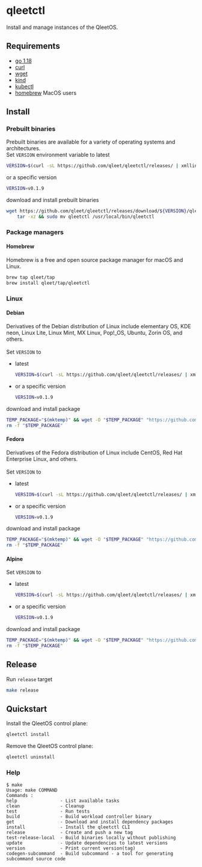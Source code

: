 # qleetctl

Install and manage instances of the QleetOS.

## Requirements
* [go 1.18](https://go.dev/doc/install)
* [curl](https://help.ubidots.com/en/articles/2165289-learn-how-to-install-run-curl-on-windows-macosx-linux)
* [wget](https://www.gnu.org/software/wget/)
* [kind](https://kind.sigs.k8s.io/docs/user/quick-start/#installation)
* [kubectl](https://kubernetes.io/docs/tasks/tools/#kubectl)
* [homebrew](https://brew.sh/) MacOS users

## Install

### Prebuilt binaries

Prebuilt binaries are available for a variety of operating systems and architectures.</br>
Set `VERSION` environment variable to latest
```bash
VERSION=$(curl -sL https://github.com/qleet/qleetctl/releases/ | xmllint -html -xpath '//a[contains(@href, "releases")]/text()' - 2> /dev/null | grep -P '^v' | head -n1)
```
or a specific version
```bash
VERSION=v0.1.9
```
download and install prebuilt binaries
```bash
wget https://github.com/qleet/qleetctl/releases/download/${VERSION}/qleetctl_${VERSION}_$(echo $(uname))_$(uname -m).tar.gz -O - |\
    tar -xz && sudo mv qleetctl /usr/local/bin/qleetctl
```

### Package managers
#### Homebrew
Homebrew is a free and open source package manager for macOS and Linux.

```bash
brew tap qleet/tap
brew install qleet/tap/qleetctl
```

### Linux

#### Debian
Derivatives of the Debian distribution of Linux include elementary OS, KDE neon, Linux Lite, Linux Mint, MX Linux, Pop!_OS, Ubuntu, Zorin OS, and others.</br></br>
Set `VERSION` to 
* latest
    ```bash
    VERSION=$(curl -sL https://github.com/qleet/qleetctl/releases/ | xmllint -html -xpath '//a[contains(@href, "releases")]/text()' - 2> /dev/null | grep -P '^v' | head -n1)
    ```
* or a specific version
    ```bash
    VERSION=v0.1.9
    ```
download and install package
```bash
TEMP_PACKAGE="$(mktemp)" && wget -O "$TEMP_PACKAGE" "https://github.com/qleet/qleetctl/releases/download/${VERSION}/qleetctl_${VERSION}_$(uname -m | sed -E 's/^(aarch64|aarch64_be|armv6l|armv7l|armv8b|armv8l)$$/arm64/g' | sed -E 's/^x86_64$$/amd64/g').deb" && sudo dpkg -i "$TEMP_PACKAGE"
rm -f "$TEMP_PACKAGE"
```

#### Fedora
Derivatives of the Fedora distribution of Linux include CentOS, Red Hat Enterprise Linux, and others.</br></br>
Set `VERSION` to
* latest
    ```bash
    VERSION=$(curl -sL https://github.com/qleet/qleetctl/releases/ | xmllint -html -xpath '//a[contains(@href, "releases")]/text()' - 2> /dev/null | grep -P '^v' | head -n1)
    ```
* or a specific version
    ```bash
    VERSION=v0.1.9
    ```
download and install package
```bash
TEMP_PACKAGE="$(mktemp)" && wget -O "$TEMP_PACKAGE" "https://github.com/qleet/qleetctl/releases/download/${VERSION}/qleetctl_${VERSION}_$(uname -m | sed -E 's/^(aarch64|aarch64_be|armv6l|armv7l|armv8b|armv8l)$$/arm64/g' | sed -E 's/^x86_64$$/amd64/g').rpm" && sudo dnf -y "$TEMP_PACKAGE"
rm -f "$TEMP_PACKAGE"
```

#### Alpine

Set `VERSION` to
* latest
    ```bash
    VERSION=$(curl -sL https://github.com/qleet/qleetctl/releases/ | xmllint -html -xpath '//a[contains(@href, "releases")]/text()' - 2> /dev/null | grep -P '^v' | head -n1)
    ```
* or a specific version
    ```bash
    VERSION=v0.1.9
    ```
download and install package
```bash
TEMP_PACKAGE="$(mktemp)" && wget -O "$TEMP_PACKAGE" "https://github.com/qleet/qleetctl/releases/download/${VERSION}/qleetctl_${VERSION}_$(uname -m | sed -E 's/^(aarch64|aarch64_be|armv6l|armv7l|armv8b|armv8l)$$/arm64/g' | sed -E 's/^x86_64$$/amd64/g').apk" && sudo apk add --allow-untrusted "$TEMP_PACKAGE"
rm -f "$TEMP_PACKAGE"
```

## Release
Run `release` target
```bash
make release
```

## Quickstart

Install the QleetOS control plane:

```bash
qleetctl install
```

Remove the QleetOS control plane:

```bash
qleetctl uninstall
```

### Help

```text
$ make
Usage: make COMMAND
Commands :
help                - List available tasks
clean               - Cleanup
test                - Run tests
build               - Build workload controller binary
get                 - Download and install dependency packages
install             - Install the qleetctl CLI
release             - Create and push a new tag
test-release-local  - Build binaries locally without publishing
update              - Update dependencies to latest versions
version             - Print current version(tag)
codegen-subcommand  - Build subcommand - a tool for generating subcommand source code
```
